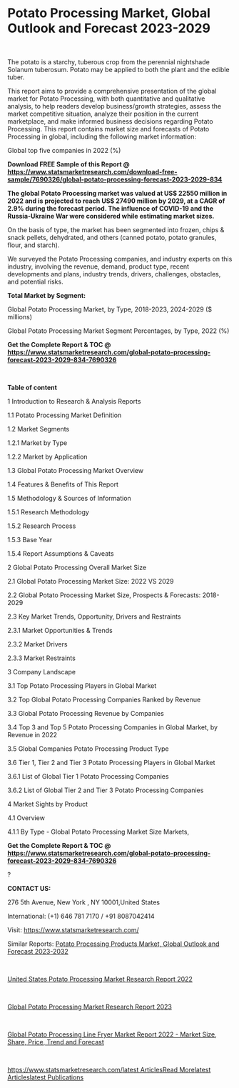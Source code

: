 <h1>Potato Processing Market, Global Outlook and Forecast 2023-2029</h1><br/><p>The potato is a starchy, tuberous crop from the perennial nightshade Solanum tuberosum. Potato may be applied to both the plant and the edible tuber.</p>
 
 
 
 <p>This report aims to provide a comprehensive presentation of the global market for Potato Processing, with both quantitative and qualitative analysis, to help readers develop business/growth strategies, assess the market competitive situation, analyze their position in the current marketplace, and make informed business decisions regarding Potato Processing. This report contains market size and forecasts of Potato Processing in global, including the following market information:</p>
 
 
 
 <p>Global top five companies in 2022 (%)</p>
 
 
 
 <p><strong>Download FREE Sample of this Report @ <a href="https://www.statsmarketresearch.com/download-free-sample/7690326/global-potato-processing-forecast-2023-2029-834">https://www.statsmarketresearch.com/download-free-sample/7690326/global-potato-processing-forecast-2023-2029-834</a></strong></p>
 
 
 
 <p><strong>The global Potato Processing market was valued at US$ 22550 million in 2022 and is projected to reach US$ 27490 million by 2029, at a <strong>CAGR</strong> of 2.9% during the forecast period. The influence of COVID-19 and the Russia-Ukraine War were considered while estimating market sizes.</strong></p>
 
 
 
 <p>On the basis of type, the market has been segmented into frozen, chips & snack pellets, dehydrated, and others (canned potato, potato granules, flour, and starch).</p>
 
 
 
 <p>We surveyed the Potato Processing companies, and industry experts on this industry, involving the revenue, demand, product type, recent developments and plans, industry trends, drivers, challenges, obstacles, and potential risks.</p>
 
 
 
 <p><strong>Total Market by Segment:</strong></p>
 
 
 
 <p>Global Potato Processing Market, by Type, 2018-2023, 2024-2029 ($ millions)</p>
 
 
 
 <p>Global Potato Processing Market Segment Percentages, by Type, 2022 (%)</p>
 
 
 
 <div><b>Get the Complete Report & TOC @ <a href="https://www.statsmarketresearch.com/global-potato-processing-forecast-2023-2029-834-7690326">https://www.statsmarketresearch.com/global-potato-processing-forecast-2023-2029-834-7690326</a></b></div>
 
 
 
 <p><br />
 
 <b>Table of content</b></p>
 
 
 
 <p>1 Introduction to Research & Analysis Reports<br />
 
 1.1 Potato Processing Market Definition<br />
 
 1.2 Market Segments<br />
 
 1.2.1 Market by Type<br />
 
 1.2.2 Market by Application<br />
 
 1.3 Global Potato Processing Market Overview<br />
 
 1.4 Features & Benefits of This Report<br />
 
 1.5 Methodology & Sources of Information<br />
 
 1.5.1 Research Methodology<br />
 
 1.5.2 Research Process<br />
 
 1.5.3 Base Year<br />
 
 1.5.4 Report Assumptions & Caveats<br />
 
 2 Global Potato Processing Overall Market Size<br />
 
 2.1 Global Potato Processing Market Size: 2022 VS 2029<br />
 
 2.2 Global Potato Processing Market Size, Prospects & Forecasts: 2018-2029<br />
 
 2.3 Key Market Trends, Opportunity, Drivers and Restraints<br />
 
 2.3.1 Market Opportunities & Trends<br />
 
 2.3.2 Market Drivers<br />
 
 2.3.3 Market Restraints<br />
 
 3 Company Landscape<br />
 
 3.1 Top Potato Processing Players in Global Market<br />
 
 3.2 Top Global Potato Processing Companies Ranked by Revenue<br />
 
 3.3 Global Potato Processing Revenue by Companies<br />
 
 3.4 Top 3 and Top 5 Potato Processing Companies in Global Market, by Revenue in 2022<br />
 
 3.5 Global Companies Potato Processing Product Type<br />
 
 3.6 Tier 1, Tier 2 and Tier 3 Potato Processing Players in Global Market<br />
 
 3.6.1 List of Global Tier 1 Potato Processing Companies<br />
 
 3.6.2 List of Global Tier 2 and Tier 3 Potato Processing Companies<br />
 
 4 Market Sights by Product<br />
 
 4.1 Overview<br />
 
 4.1.1 By Type - Global Potato Processing Market Size Markets,</p>
 
 
 
 <div><b>Get the Complete Report & TOC @ <a href="https://www.statsmarketresearch.com/global-potato-processing-forecast-2023-2029-834-7690326">https://www.statsmarketresearch.com/global-potato-processing-forecast-2023-2029-834-7690326</a></b></div>
 
 
 
 <p>? </p>
 
 
 
 <p><b>CONTACT US:</b><br />
 
 276 5th Avenue, New York , NY 10001,United States<br />
 
 International: (+1) 646 781 7170 / +91 8087042414<br />
 
 Visit: <a href="https://www.statsmarketresearch.com/">https://www.statsmarketresearch.com/</a><br />
 
 Similar Reports: <a href="https://www.statsmarketresearch.com/global-potato-processing-forecast-2023-2029-834-7690326">Potato Processing Products Market, Global Outlook and Forecast 2023-2032</a><br />
 
 <br />
 
 <a href="https://www.statsmarketresearch.com/global-potato-processing-forecast-2023-2029-834-7690326">United States Potato Processing Market Research Report 2022</a><br />
 
 <br />
 
 <a href="https://www.statsmarketresearch.com/global-potato-processing-forecast-2023-2029-834-7690326">Global Potato Processing Market Research Report 2023</a><br />
 
 <br />
 
 <a href="https://www.statsmarketresearch.com/global-potato-processing-forecast-2023-2029-834-7690326">Global Potato Processing Line Fryer Market Report 2022 - Market Size, Share, Price, Trend and Forecast</a><br />
 
 <br />
 
 <a href="https://gyeongbokgung.com">https://www.statsmarketresearch.com/</a><a href="https://hallyeomaritime.com">latest Articles</a><a href="https://jingwansa.com">Read More</a><a href="https://nguoiviet.jp/">latest Articles</a><a href="https://www.intelmarketresearch.com/">latest Publications</a></p>